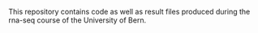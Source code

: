 This repository contains code as well as result files produced during the rna-seq course of the University of Bern.
